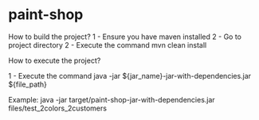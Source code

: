 # paint-shop

How to build the project?
1 - Ensure you have maven installed
2 - Go to project directory
2 - Execute the command
    mvn clean install

How to execute the project?

1 - Execute the command
    java -jar ${jar_name}-jar-with-dependencies.jar ${file_path}

Example:
java -jar target/paint-shop-jar-with-dependencies.jar files/test_2colors_2customers